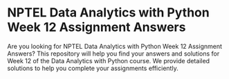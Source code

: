 # NPTEL Data Analytics with Python Week 12 Assignment Answers

Are you looking for NPTEL Data Analytics with Python Week 12 Assignment Answers? This repository will help you find your answers and solutions for Week 12 of the Data Analytics with Python course. We provide detailed solutions to help you complete your assignments efficiently.